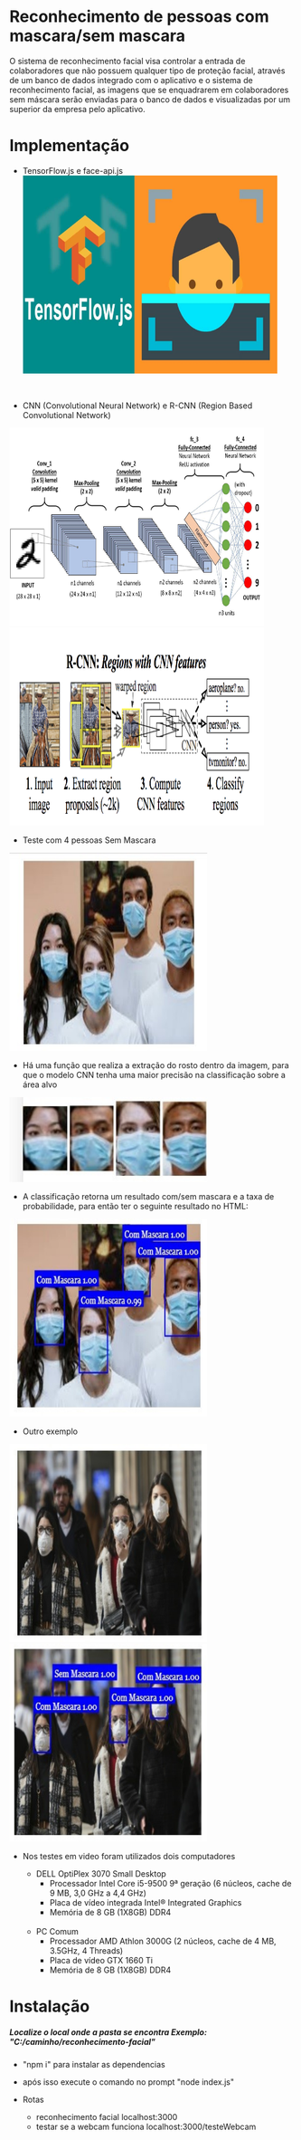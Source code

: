 # Reconhecimento de pessoas com mascara/sem mascara
<p>
  O sistema de reconhecimento facial visa controlar a entrada de colaboradores que não possuem qualquer tipo de proteção facial, 
  através de um banco de dados integrado com o aplicativo e o sistema de reconhecimento facial, as imagens que se enquadrarem em 
  colaboradores sem máscara serão enviadas para o banco de dados e visualizadas por um superior da empresa pelo aplicativo.
</p>
  
# Implementação

- TensorFlow.js e face-api.js<br>
  <img width="450" height="350" src="https://github.com/ViniciusTC-git/reconhecimento-facial/blob/main/img-app/1.jpg">
 <br>

- CNN (Convolutional Neural Network) e R-CNN (Region Based Convolutional Network)
<div>
  <img width="450" height="350" src="https://github.com/ViniciusTC-git/reconhecimento-facial/blob/main/img-app/2.jpeg">
  <img width="450" height="350" src="https://github.com/ViniciusTC-git/reconhecimento-facial/blob/main/img-app/3.png">
</div>

- Teste com 4 pessoas Sem Mascara
<img width="350" height="350" src="https://github.com/ViniciusTC-git/reconhecimento-facial/blob/main/img-app/4.jpg">

- Há uma função que realiza a extração do rosto dentro da imagem, 
  para que o modelo CNN tenha uma maior precisão na classificação 
  sobre a área alvo
<img width="350" height="150" src="https://github.com/ViniciusTC-git/reconhecimento-facial/blob/main/img-app/5.jpg">

- A classificação retorna um resultado com/sem mascara e a taxa de probabilidade, para então ter o seguinte resultado no HTML:
<img width="350" height="350" src="https://github.com/ViniciusTC-git/reconhecimento-facial/blob/main/img-app/6.jpg">

- Outro exemplo
<div>
  <img width="350" height="350" src="https://github.com/ViniciusTC-git/reconhecimento-facial/blob/main/img-app/7.jpg">
  <img width="350" height="350" src="https://github.com/ViniciusTC-git/reconhecimento-facial/blob/main/img-app/8.jpg">
</div>

- Nos testes em video foram utilizados dois computadores 
  - DELL OptiPlex 3070 Small Desktop
    <ul>
      <li>Processador Intel Core i5-9500 9ª geração (6 núcleos, cache de 9 MB, 3,0 GHz a 4,4 GHz)</li>
      <li>Placa de vídeo integrada Intel® Integrated Graphics</li>
      <li>Memória de 8 GB (1X8GB) DDR4</li>
   </ul>
   
   <br>
   
  - PC Comum
     <ul>
      <li>Processador AMD Athlon 3000G (2 núcleos, cache de 4 MB, 3.5GHz, 4 Threads)</li>
      <li>Placa de vídeo GTX 1660 Ti</li>
      <li>Memória de 8 GB (1X8GB) DDR4</li>
   </ul>

# Instalação
 <h5>Localize o local onde a pasta se encontra Exemplo: "C:/caminho/reconhecimento-facial"</h5>

- "npm i" para instalar as dependencias <br>
- após isso execute o comando no prompt "node index.js" <br>

- Rotas
  - reconhecimento facial localhost:3000
  - testar se a webcam funciona localhost:3000/testeWebcam
